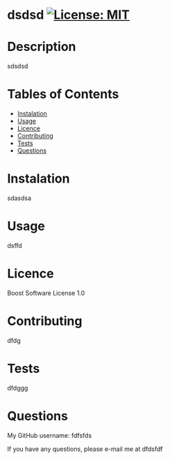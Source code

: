 
  # dsdsd [![License: MIT](https://img.shields.io/badge/License-MIT-yellow.svg)](https://opensource.org/licenses/MIT)
  # Description
   sdsdsd
  # Tables of Contents
  * [Instalation](#instalation)
  * [Usage](#usage)
  * [Licence](#licence)
  * [Contributing](#contributing)
  * [Tests](#tests)
  * [Questions](#questions)
  # Instalation
   sdasdsa
  # Usage
   dsffd
  # Licence
   Boost Software License 1.0
  # Contributing
   dfdg
  # Tests
   dfdggg
  # Questions
  My GitHub username: fdfsfds

  If you have any questions, please e-mail me at dfdsfdf
